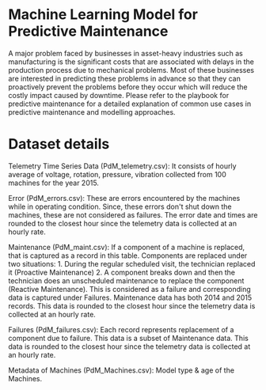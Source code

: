# Machine Learning Model for Predictive Maintenance
 A major problem faced by businesses in asset-heavy industries such as manufacturing is the significant costs that are associated with delays in the production process due to mechanical problems. Most of these businesses are interested in predicting these problems in advance so that they can proactively prevent the problems before they occur which will reduce the costly impact caused by downtime. Please refer to the playbook for predictive maintenance for a detailed explanation of common use cases in predictive maintenance and modelling approaches.


# Dataset details

Telemetry Time Series Data (PdM_telemetry.csv): It consists of hourly average of voltage, rotation, pressure, vibration collected from 100 machines for the year 2015.

Error (PdM_errors.csv): These are errors encountered by the machines while in operating condition. Since, these errors don't shut down the machines, these are not considered as failures. The error date and times are rounded to the closest hour since the telemetry data is collected at an hourly rate.

Maintenance (PdM_maint.csv): If a component of a machine is replaced, that is captured as a record in this table. Components are replaced under two situations: 1. During the regular scheduled visit, the technician replaced it (Proactive Maintenance) 2. A component breaks down and then the technician does an unscheduled maintenance to replace the component (Reactive Maintenance). This is considered as a failure and corresponding data is captured under Failures. Maintenance data has both 2014 and 2015 records. This data is rounded to the closest hour since the telemetry data is collected at an hourly rate.

Failures (PdM_failures.csv): Each record represents replacement of a component due to failure. This data is a subset of Maintenance data. This data is rounded to the closest hour since the telemetry data is collected at an hourly rate.

Metadata of Machines (PdM_Machines.csv): Model type & age of the Machines.
